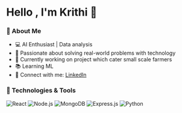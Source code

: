 # Hello , I'm Krithi 👋

### 🚀 About Me
- 💻 AI Enthusiast | Data analysis
- 🎯 Passionate about solving real-world problems with technology
- 🌱 Currently working on project which cater small scale farmers
- 📚 Learning ML
- 🔗 Connect with me: [LinkedIn](https://www.linkedin.com/in/krithika-gujja-0612122b2/)

### 🔧 Technologies & Tools
![React](https://img.shields.io/badge/React-20232A?style=flat&logo=react)
![Node.js](https://img.shields.io/badge/Node.js-43853D?style=flat&logo=node.js)
![MongoDB](https://img.shields.io/badge/MongoDB-4EA94B?style=flat&logo=mongodb)
![Express.js](https://img.shields.io/badge/Express.js-000000?style=flat&logo=express)
![Python](https://img.shields.io/badge/Python-FFD43B?style=flat&logo=python)
